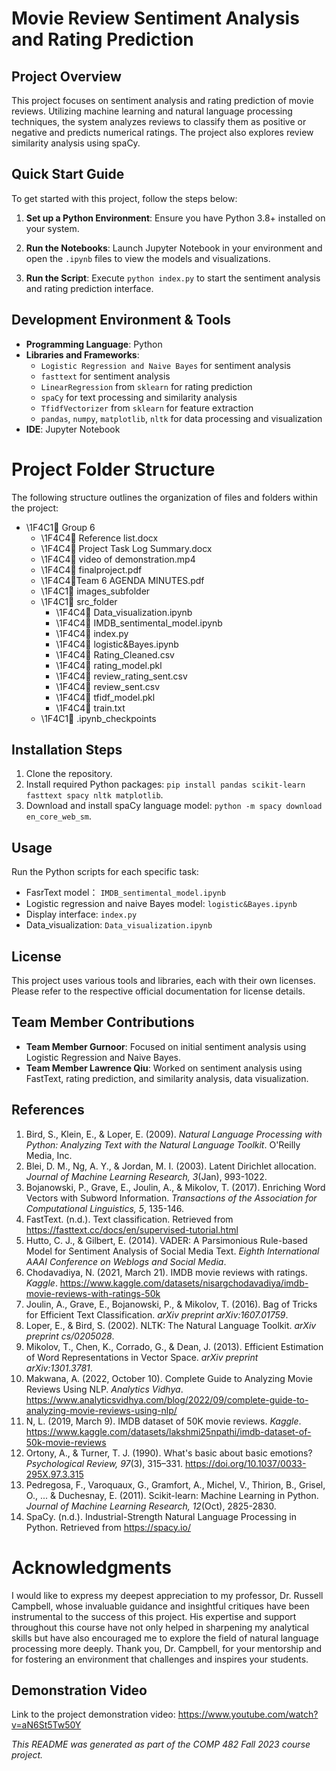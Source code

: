 # Movie Review Sentiment Analysis and Rating Prediction

## Project Overview

This project focuses on sentiment analysis and rating prediction of movie reviews. Utilizing machine learning and natural language processing techniques, the system analyzes reviews to classify them as positive or negative and predicts numerical ratings. The project also explores review similarity analysis using spaCy.

## Quick Start Guide

To get started with this project, follow the steps below:

1. **Set up a Python Environment**:
   Ensure you have Python 3.8+ installed on your system.

2. **Run the Notebooks**:
   Launch Jupyter Notebook in your environment and open the `.ipynb` files to view the models and visualizations.

3. **Run the Script**:
   Execute `python index.py` to start the sentiment analysis and rating prediction interface.

## Development Environment & Tools

- **Programming Language**: Python
- **Libraries and Frameworks**:
  - `Logistic Regression and Naive Bayes` for sentiment analysis
  - `fasttext` for sentiment analysis
  - `LinearRegression` from `sklearn` for rating prediction
  - `spaCy` for text processing and similarity analysis
  - `TfidfVectorizer` from `sklearn` for feature extraction
  - `pandas`, `numpy`, `matplotlib`, `nltk` for data processing and visualization
- **IDE**: Jupyter Notebook

<!DOCTYPE html>
<html lang="en">
<head>
<meta charset="UTF-8">
<title>README - Project Folder Structure</title>
<style>
  .folder-icon:before { content: "\\1F4C1"; }
  .file-icon:before { content: "\\1F4C4"; }
</style>
</head>
<body>

<h1>Project Folder Structure</h1>

<p>The following structure outlines the organization of files and folders within the project:</p>

<ul>
  <li><span class="folder-icon">📁</span> Group 6
    <ul>
      <li><span class="file-icon">📄</span> Reference list.docx</li>
      <li><span class="file-icon">📄</span> Project Task Log Summary.docx</li>
      <li><span class="file-icon">📄</span> video of demonstration.mp4</li>
      <li><span class="file-icon">📄</span> finalproject.pdf</li>
       <li><span class="file-icon">📄</span>Team 6 AGENDA MINUTES.pdf</li>
      <li><span class="folder-icon">📁</span> images_subfolder</li>
      <li><span class="folder-icon">📁</span> src_folder
        <ul>
          <li><span class="file-icon">📄</span> Data_visualization.ipynb</li>
          <li><span class="file-icon">📄</span> IMDB_sentimental_model.ipynb</li>
          <li><span class="file-icon">📄</span> index.py</li>
          <li><span class="file-icon">📄</span> logistic&Bayes.ipynb</li>
          <li><span class="file-icon">📄</span> Rating_Cleaned.csv</li>
          <li><span class="file-icon">📄</span> rating_model.pkl</li>
          <li><span class="file-icon">📄</span> review_rating_sent.csv</li>
          <li><span class="file-icon">📄</span> review_sent.csv</li>
          <li><span class="file-icon">📄</span> tfidf_model.pkl</li>
          <li><span class="file-icon">📄</span> train.txt</li>
        </ul>
      </li>
      <li><span class="folder-icon">📁</span> .ipynb_checkpoints</li>
    </ul>
  </li>
</ul>

</body>
</html>


## Installation Steps

1. Clone the repository.
2. Install required Python packages: `pip install pandas scikit-learn fasttext spacy nltk matplotlib`.
3. Download and install spaCy language model: `python -m spacy download en_core_web_sm`.

## Usage

Run the Python scripts for each specific task:

- FasrText model： `IMDB_sentimental_model.ipynb`
- Logistic regression and naive Bayes model: `logistic&Bayes.ipynb`
- Display interface: `index.py`
- Data_visualization: `Data_visualization.ipynb`

## License

This project uses various tools and libraries, each with their own licenses. Please refer to the respective official documentation for license details.

## Team Member Contributions

- **Team Member Gurnoor**: Focused on initial sentiment analysis using Logistic Regression and Naive Bayes.
- **Team Member Lawrence Qiu**: Worked on sentiment analysis using FastText, rating prediction, and similarity analysis, data visualization.

## References

1. Bird, S., Klein, E., & Loper, E. (2009). *Natural Language Processing with Python: Analyzing Text with the Natural Language Toolkit*. O'Reilly Media, Inc.
2. Blei, D. M., Ng, A. Y., & Jordan, M. I. (2003). Latent Dirichlet allocation. *Journal of Machine Learning Research, 3*(Jan), 993-1022.
3. Bojanowski, P., Grave, E., Joulin, A., & Mikolov, T. (2017). Enriching Word Vectors with Subword Information. *Transactions of the Association for Computational Linguistics, 5*, 135-146.
4. FastText. (n.d.). Text classification. Retrieved from https://fasttext.cc/docs/en/supervised-tutorial.html
5. Hutto, C. J., & Gilbert, E. (2014). VADER: A Parsimonious Rule-based Model for Sentiment Analysis of Social Media Text. *Eighth International AAAI Conference on Weblogs and Social Media*.
6. Chodavadiya, N. (2021, March 21). IMDB movie reviews with ratings. *Kaggle*. https://www.kaggle.com/datasets/nisargchodavadiya/imdb-movie-reviews-with-ratings-50k
7. Joulin, A., Grave, E., Bojanowski, P., & Mikolov, T. (2016). Bag of Tricks for Efficient Text Classification. *arXiv preprint arXiv:1607.01759*.
8. Loper, E., & Bird, S. (2002). NLTK: The Natural Language Toolkit. *arXiv preprint cs/0205028*.
9. Mikolov, T., Chen, K., Corrado, G., & Dean, J. (2013). Efficient Estimation of Word Representations in Vector Space. *arXiv preprint arXiv:1301.3781*.
10. Makwana, A. (2022, October 10). Complete Guide to Analyzing Movie Reviews Using NLP. *Analytics Vidhya*. https://www.analyticsvidhya.com/blog/2022/09/complete-guide-to-analyzing-movie-reviews-using-nlp/
11. N, L. (2019, March 9). IMDB dataset of 50K movie reviews. *Kaggle*. https://www.kaggle.com/datasets/lakshmi25npathi/imdb-dataset-of-50k-movie-reviews
12. Ortony, A., & Turner, T. J. (1990). What's basic about basic emotions? *Psychological Review, 97*(3), 315–331. https://doi.org/10.1037/0033-295X.97.3.315
13. Pedregosa, F., Varoquaux, G., Gramfort, A., Michel, V., Thirion, B., Grisel, O., ... & Duchesnay, E. (2011). Scikit-learn: Machine Learning in Python. *Journal of Machine Learning Research, 12*(Oct), 2825-2830.
14. SpaCy. (n.d.). Industrial-Strength Natural Language Processing in Python. Retrieved from https://spacy.io/
  
# Acknowledgments

I would like to express my deepest appreciation to my professor, Dr. Russell Campbell, whose invaluable guidance and insightful critiques have been instrumental to the success of this project. His expertise and support throughout this course have not only helped in sharpening my analytical skills but have also encouraged me to explore the field of natural language processing more deeply. Thank you, Dr. Campbell, for your mentorship and for fostering an environment that challenges and inspires your students.


## Demonstration Video

Link to the project demonstration video: https://www.youtube.com/watch?v=aN6St5Tw50Y

*This README was generated as part of the COMP 482 Fall 2023 course project.*

